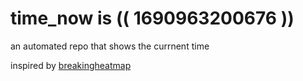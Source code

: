 # time_now is (( 1690963200676 ))

an automated repo that shows the currnent time

inspired by [breakingheatmap](https://github.com/breakingheatmap/breakingheatmap)